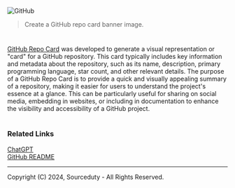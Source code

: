 ![GitHub](https://github.com/user-attachments/assets/60682544-14be-4282-bc2e-39c789641c48)

> Create a GitHub repo card banner image.

#

[GitHub Repo Card](https://chat.openai.com/g/g-wEMovflCA-repo-card) was developed to generate a visual representation or "card" for a GitHub repository. This card typically includes key information and metadata about the repository, such as its name, description, primary programming language, star count, and other relevant details. The purpose of a GitHub Repo Card is to provide a quick and visually appealing summary of a repository, making it easier for users to understand the project's essence at a glance. This can be particularly useful for sharing on social media, embedding in websites, or including in documentation to enhance the visibility and accessibility of a GitHub project.

#
### Related Links

[ChatGPT](https://github.com/sourceduty/ChatGPT)
<br>
[GitHub README](https://chatgpt.com/g/g-rA63DaENC-github-readme)

***
Copyright (C) 2024, Sourceduty - All Rights Reserved.
